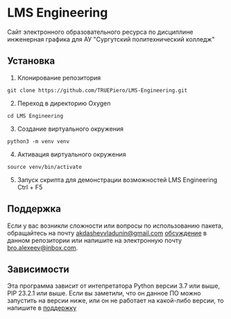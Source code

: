 # LMS Engineering
Сайт электронного образовательного ресурса по дисциплине инженерная графика для АУ "Сургутский политехнический колледж" <!-- описание репозитория -->


<!--Установка-->
## Установка
1. Клонирование репозитория 

```git clone https://github.com/TRUEPiero/LMS-Engineering.git```

2. Переход в директорию Oxygen

```cd LMS Engineering```

3. Создание виртуального окружения

```python3 -m venv venv```

4. Активация виртуального окружения

```source venv/bin/activate```

5. Запуск скрипта для демонстрации возможностей LMS Engineering
Ctrl + F5

<!--Поддержка-->
## Поддержка
Если у вас возникли сложности или вопросы по использованию пакета, обращайтесь на почту akdashevvladunin@gmail.com
[обсуждение](https://github.com/OkulusDev/Oxygen/issues/new/choose) в данном репозитории или напишите на электронную почту <bro.alexeev@inbox.com>.

<!--зависимости-->
## Зависимости
Эта программа зависит от интепретатора Python версии 3.7 или выше, PIP 23.2.1 или выше. Если вы заметили, что он данное ПО можно запустить на версии ниже, или он не работает на какой-либо версии, то напишите в [поддержку](https://github.com/OkulusDev/Oxygen#поддержка)
